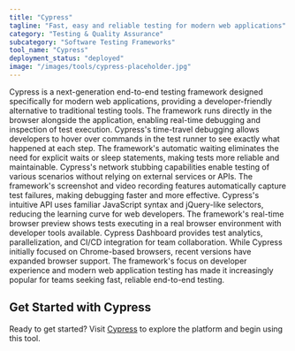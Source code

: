 ```yaml
---
title: "Cypress"
tagline: "Fast, easy and reliable testing for modern web applications"
category: "Testing & Quality Assurance"
subcategory: "Software Testing Frameworks"
tool_name: "Cypress"
deployment_status: "deployed"
image: "/images/tools/cypress-placeholder.jpg"
---
```

Cypress is a next-generation end-to-end testing framework designed specifically for modern web applications, providing a developer-friendly alternative to traditional testing tools. The framework runs directly in the browser alongside the application, enabling real-time debugging and inspection of test execution. Cypress's time-travel debugging allows developers to hover over commands in the test runner to see exactly what happened at each step. The framework's automatic waiting eliminates the need for explicit waits or sleep statements, making tests more reliable and maintainable. Cypress's network stubbing capabilities enable testing of various scenarios without relying on external services or APIs. The framework's screenshot and video recording features automatically capture test failures, making debugging faster and more effective. Cypress's intuitive API uses familiar JavaScript syntax and jQuery-like selectors, reducing the learning curve for web developers. The framework's real-time browser preview shows tests executing in a real browser environment with developer tools available. Cypress Dashboard provides test analytics, parallelization, and CI/CD integration for team collaboration. While Cypress initially focused on Chrome-based browsers, recent versions have expanded browser support. The framework's focus on developer experience and modern web application testing has made it increasingly popular for teams seeking fast, reliable end-to-end testing.

## Get Started with Cypress

Ready to get started? Visit [Cypress](https://www.cypress.io) to explore the platform and begin using this tool.
